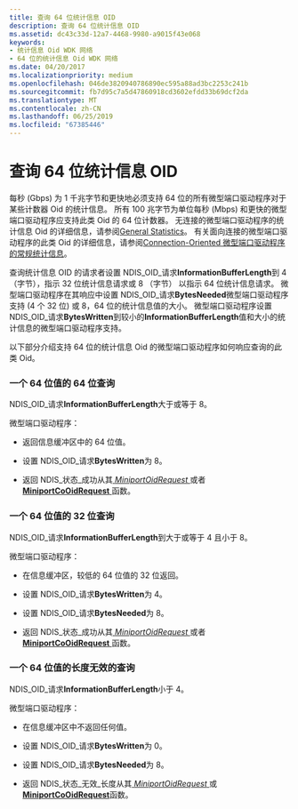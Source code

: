 ```yaml
---
title: 查询 64 位统计信息 OID
description: 查询 64 位统计信息 OID
ms.assetid: dc43c33d-12a7-4468-9980-a9015f43e068
keywords:
- 统计信息 Oid WDK 网络
- 64 位的统计信息 Oid WDK 网络
ms.date: 04/20/2017
ms.localizationpriority: medium
ms.openlocfilehash: 046de3820940786890ec595a88ad3bc2253c241b
ms.sourcegitcommit: fb7d95c7a5d47860918cd3602efdd33b69dcf2da
ms.translationtype: MT
ms.contentlocale: zh-CN
ms.lasthandoff: 06/25/2019
ms.locfileid: "67385446"
---
```

# <a name="querying-64-bit-statistics-oids"></a>查询 64 位统计信息 OID


每秒 (Gbps) 为 1 千兆字节和更快地必须支持 64 位的所有微型端口驱动程序对于某些计数器 Oid 的统计信息。 所有 100 兆字节为单位每秒 (Mbps) 和更快的微型端口驱动程序应支持此类 Oid 的 64 位计数器。 无连接的微型端口驱动程序的统计信息 Oid 的详细信息，请参阅[General Statistics](https://docs.microsoft.com/windows-hardware/drivers/network/ndis-general-statistics-oids)。 有关面向连接的微型端口驱动程序的此类 Oid 的详细信息，请参阅[Connection-Oriented 微型端口驱动程序的常规统计信息](https://docs.microsoft.com/windows-hardware/drivers/network/general-statistics-oids-for-connection-oriented-miniport-drivers)。

查询统计信息 OID 的请求者设置 NDIS\_OID\_请求**InformationBufferLength**到 4 （字节），指示 32 位统计信息请求或 8 （字节） 以指示 64 位统计信息请求。 微型端口驱动程序在其响应中设置 NDIS\_OID\_请求**BytesNeeded**微型端口驱动程序支持 (4 个 32 位) 或 8，64 位的统计信息值的大小。 微型端口驱动程序设置 NDIS\_OID\_请求**BytesWritten**到较小的**InformationBufferLength**值和大小的统计信息的微型端口驱动程序支持。

以下部分介绍支持 64 位的统计信息 Oid 的微型端口驱动程序如何响应查询的此类 Oid。

### <a href="" id="-64-bit-query-of-a-64-bit-value"></a>一个 64 位值的 64 位查询

NDIS\_OID\_请求**InformationBufferLength**大于或等于 8。

微型端口驱动程序：

-   返回信息缓冲区中的 64 位值。

-   设置 NDIS\_OID\_请求**BytesWritten**为 8。

-   返回 NDIS\_状态\_成功从其[ *MiniportOidRequest* ](https://docs.microsoft.com/windows-hardware/drivers/ddi/content/ndis/nc-ndis-miniport_oid_request)或者[ **MiniportCoOidRequest** ](https://docs.microsoft.com/windows-hardware/drivers/ddi/content/ndis/nc-ndis-miniport_co_oid_request)函数。

### <a href="" id="-32-bit-query-of-a-64-bit-value"></a>一个 64 位值的 32 位查询

NDIS\_OID\_请求**InformationBufferLength**到大于或等于 4 且小于 8。

微型端口驱动程序：

-   在信息缓冲区，较低的 64 位值的 32 位返回。

-   设置 NDIS\_OID\_请求**BytesWritten**为 4。

-   设置 NDIS\_OID\_请求**BytesNeeded**为 8。

-   返回 NDIS\_状态\_成功从其[ *MiniportOidRequest* ](https://docs.microsoft.com/windows-hardware/drivers/ddi/content/ndis/nc-ndis-miniport_oid_request)或者[ **MiniportCoOidRequest** ](https://docs.microsoft.com/windows-hardware/drivers/ddi/content/ndis/nc-ndis-miniport_co_oid_request)函数。

### <a name="invalid-length-query-of-a-64-bit-value"></a>一个 64 位值的长度无效的查询

NDIS\_OID\_请求**InformationBufferLength**小于 4。

微型端口驱动程序：

-   在信息缓冲区中不返回任何值。

-   设置 NDIS\_OID\_请求**BytesWritten**为 0。

-   设置 NDIS\_OID\_请求**BytesNeeded**为 8。

-   返回 NDIS\_状态\_无效\_长度从其[ *MiniportOidRequest* ](https://docs.microsoft.com/windows-hardware/drivers/ddi/content/ndis/nc-ndis-miniport_oid_request)或[ **MiniportCoOidRequest**](https://docs.microsoft.com/windows-hardware/drivers/ddi/content/ndis/nc-ndis-miniport_co_oid_request)函数。

 

 





